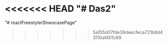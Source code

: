<<<<<<< HEAD
"# Das2" 
=======
"# reactFreestylerShwocasePage" 
>>>>>>> 5a155d07fde39deecfeca721b8d43110af401c69
